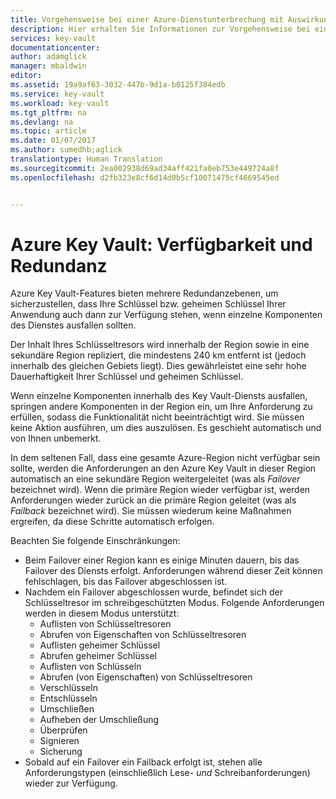 ```yaml
---
title: Vorgehensweise bei einer Azure-Dienstunterbrechung mit Auswirkungen auf Azure Key Vault | Microsoft Docs
description: Hier erhalten Sie Informationen zur Vorgehensweise bei einer Azure-Dienstunterbrechung mit Auswirkungen auf Azure Key Vault.
services: key-vault
documentationcenter: 
author: adamglick
manager: mbaldwin
editor: 
ms.assetid: 19a9af63-3032-447b-9d1a-b0125f384edb
ms.service: key-vault
ms.workload: key-vault
ms.tgt_pltfrm: na
ms.devlang: na
ms.topic: article
ms.date: 01/07/2017
ms.author: sumedhb;aglick
translationtype: Human Translation
ms.sourcegitcommit: 2ea002938d69ad34aff421fa0eb753e449724a8f
ms.openlocfilehash: d2fb323e8cf6d14d0b5cf10071475cf4669545ed


---
```

# <a name="azure-key-vault-availability-and-redundancy"></a>Azure Key Vault: Verfügbarkeit und Redundanz
Azure Key Vault-Features bieten mehrere Redundanzebenen, um sicherzustellen, dass Ihre Schlüssel bzw. geheimen Schlüssel Ihrer Anwendung auch dann zur Verfügung stehen, wenn einzelne Komponenten des Dienstes ausfallen sollten.

Der Inhalt Ihres Schlüsseltresors wird innerhalb der Region sowie in eine sekundäre Region repliziert, die mindestens 240 km entfernt ist (jedoch innerhalb des gleichen Gebiets liegt). Dies gewährleistet eine sehr hohe Dauerhaftigkeit Ihrer Schlüssel und geheimen Schlüssel.

Wenn einzelne Komponenten innerhalb des Key Vault-Diensts ausfallen, springen andere Komponenten in der Region ein, um Ihre Anforderung zu erfüllen, sodass die Funktionalität nicht beeinträchtigt wird. Sie müssen keine Aktion ausführen, um dies auszulösen. Es geschieht automatisch und von Ihnen unbemerkt.

In dem seltenen Fall, dass eine gesamte Azure-Region nicht verfügbar sein sollte, werden die Anforderungen an den Azure Key Vault in dieser Region automatisch an eine sekundäre Region weitergeleitet (was als *Failover* bezeichnet wird). Wenn die primäre Region wieder verfügbar ist, werden Anforderungen wieder zurück an die primäre Region geleitet (was als *Failback* bezeichnet wird). Sie müssen wiederum keine Maßnahmen ergreifen, da diese Schritte automatisch erfolgen.

Beachten Sie folgende Einschränkungen:

* Beim Failover einer Region kann es einige Minuten dauern, bis das Failover des Diensts erfolgt. Anforderungen während dieser Zeit können fehlschlagen, bis das Failover abgeschlossen ist.
* Nachdem ein Failover abgeschlossen wurde, befindet sich der Schlüsseltresor im schreibgeschützten Modus. Folgende Anforderungen werden in diesem Modus unterstützt:
  * Auflisten von Schlüsseltresoren
  * Abrufen von Eigenschaften von Schlüsseltresoren
  * Auflisten geheimer Schlüssel
  * Abrufen geheimer Schlüssel
  * Auflisten von Schlüsseln
  * Abrufen (von Eigenschaften) von Schlüsseltresoren
  * Verschlüsseln
  * Entschlüsseln
  * Umschließen
  * Aufheben der Umschließung
  * Überprüfen
  * Signieren
  * Sicherung
* Sobald auf ein Failover ein Failback erfolgt ist, stehen alle Anforderungstypen (einschließlich Lese- *und* Schreibanforderungen) wieder zur Verfügung.




<!--HONumber=Nov16_HO3-->



